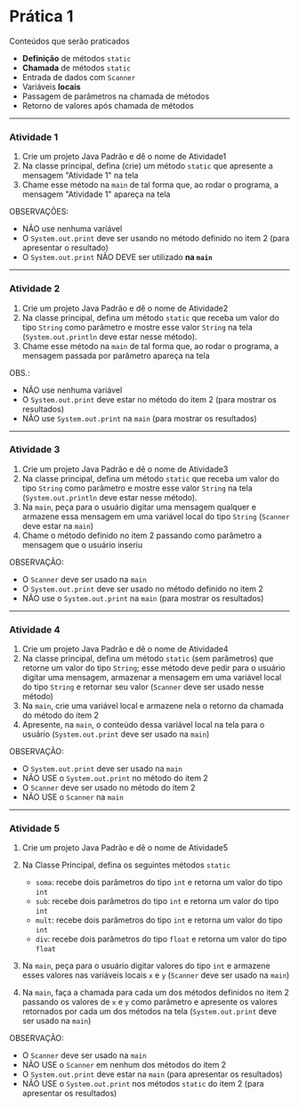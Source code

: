 # Prática 1



Conteúdos que serão praticados

- **Definição** de métodos `static`
- **Chamada** de métodos `static`
- Entrada de dados com `Scanner`
- Variáveis **locais**
- Passagem de parâmetros na chamada de métodos
- Retorno de valores após chamada de métodos



---



### Atividade 1



1. Crie um projeto Java Padrão e dê o nome de Atividade1
2. Na classe principal, defina (crie) um método `static` que apresente a mensagem "Atividade 1" na tela
3. Chame esse método na `main` de tal forma que, ao rodar o programa, a mensagem "Atividade 1" apareça na tela

OBSERVAÇÕES: 
- NÃO use nenhuma variável
- O `System.out.print` deve ser usando no método definido no item 2 (para apresentar o resultado)
- O `System.out.print` NÃO DEVE ser utilizado **na `main`**



---



### Atividade 2



1. Crie um projeto Java Padrão e dê o nome de Atividade2
2. Na classe principal, defina um método `static` que receba um valor do tipo `String` como parâmetro e mostre esse valor `String` na tela (`System.out.println` deve estar nesse método).
3. Chame esse método na `main` de tal forma que, ao rodar o programa, a mensagem passada por parâmetro apareça na tela

OBS.: 
- NÃO use nenhuma variável
- O `System.out.print` deve estar no método do item 2 (para mostrar os resultados)
- NÃO use `System.out.print` na `main` (para mostrar os resultados)



---



### Atividade 3



1. Crie um projeto Java Padrão e dê o nome de Atividade3
2. Na classe principal, defina um método `static` que receba um valor do tipo `String` como parâmetro e mostre esse valor `String` na tela (`System.out.println` deve estar nesse método).
3. Na `main`, peça para o usuário digitar uma mensagem qualquer e armazene essa mensagem em uma variável local do tipo `String` (`Scanner` deve estar na `main`)
4. Chame o método definido no item 2 passando como parâmetro a mensagem que o usuário inseriu

OBSERVAÇÃO: 

- O `Scanner` deve ser usado na `main`
- O `System.out.print` deve ser usado no método definido no item 2
- NÃO use o `System.out.print` na `main` (para mostrar os resultados)



---



### Atividade 4



1. Crie um projeto Java Padrão e dê o nome de Atividade4
2. Na classe principal, defina um método `static` (sem parâmetros) que retorne um valor do tipo `String`; esse método deve pedir para o usuário digitar uma mensagem, armazenar a mensagem em uma variável local do tipo `String` e retornar seu valor (`Scanner` deve ser usado nesse método)
3. Na `main`, crie uma variável local e armazene nela o retorno da chamada do método do item 2
4. Apresente, na `main`, o conteúdo dessa variável local na tela para o usuário (`System.out.print` deve ser usado na `main`)

OBSERVAÇÃO: 

- O `System.out.print` deve ser usado na `main`
- NÃO USE o `System.out.print` no método do item 2
- O `Scanner` deve ser usado no método do item 2
- NÃO USE o `Scanner` na `main` 



---



### Atividade 5



1. Crie um projeto Java Padrão e dê o nome de Atividade5
2. Na Classe Principal, defina os seguintes métodos `static`
   - `soma`: recebe dois parâmetros do tipo `int` e retorna um valor do tipo `int`
   - `sub`: recebe dois parâmetros do tipo `int` e retorna um valor do tipo `int`
   - `mult`: recebe dois parâmetros do tipo `int` e retorna um valor do tipo `int`
   - `div`: recebe dois parâmetros do tipo `float` e retorna um valor do tipo `float`

3. Na `main`, peça para o usuário digitar valores do tipo `int` e armazene esses valores nas variáveis locais `x` e `y`  (`Scanner` deve ser usado na `main`)
4. Na `main`, faça a chamada para cada um dos métodos definidos no item 2 passando os valores de `x` e `y` como parâmetro e apresente os valores retornados por cada um dos métodos na tela (`System.out.print` deve ser usado na `main`)

OBSERVAÇÃO:

- O `Scanner` deve ser usado na `main`
- NÃO USE o `Scanner` em nenhum dos métodos do item 2
- O `System.out.print` deve estar na `main` (para apresentar os resultados)
- NÃO USE o `System.out.print` nos métodos `static` do item 2 (para apresentar os resultados)



